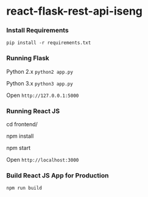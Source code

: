 # react-flask-rest-api-iseng

### Install Requirements

`pip install -r requirements.txt`

### Running Flask

Python 2.x
`python2 app.py`

Python 3.x
`python3 app.py`

Open `http://127.0.0.1:5000`

### Running React JS

cd frontend/

npm install

npm start

Open `http://localhost:3000`

### Build React JS App for Production

`npm run build`
